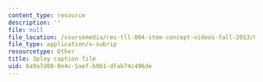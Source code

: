 ```yaml
---
content_type: resource
description: ''
file: null
file_location: /coursemedia/res-tll-004-stem-concept-videos-fall-2013/8a9a7d080e4c5aefb9b1dfab74c496de_IEPuLyxRmJc.vtt
file_type: application/x-subrip
resourcetype: Other
title: 3play caption file
uid: 8a9a7d08-0e4c-5aef-b9b1-dfab74c496de
---
```

